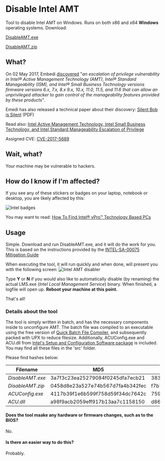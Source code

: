 # Disable Intel AMT
Tool to disable Intel AMT on Windows. Runs on both x86 and x64 **Windows** operating systems. 
Download:

[DisableAMT.exe](DisableAMT.exe)

[DisableAMT.zip](DisableAMT.zip)

## What?
On 02 May 2017, Embedi [discovered](https://www.embedi.com/news/mythbusters-cve-2017-5689) "*an escalation of privilege vulnerability in Intel® Active Management Technology (AMT), Intel® Standard Manageability (ISM), and Intel® Small Business Technology versions firmware versions 6.x, 7.x, 8.x 9.x, 10.x, 11.0, 11.5, and 11.6 that can allow an unprivileged attacker to gain control of the manageability features provided by these products*".

Emedi has also released a technical paper about their discovery:
[Silent Bob is Silent](https://www.embedi.com/files/white-papers/Silent-Bob-is-Silent.pdf) (PDF)

Read also: [Intel Active Management Technology, Intel Small Business Technology, and Intel Standard Manageability Escalation of Privilege](https://security-center.intel.com/advisory.aspx?intelid=INTEL-SA-00075&languageid=en-fr)

Assigned CVE: [CVE-2017-5689](https://www.cve.mitre.org/cgi-bin/cvename.cgi?name=2017-5689)

## Wait, what?
Your machine may be vulnerable to hackers.

## How do I know if I'm affected?
If you see any of these stickers or badges on your laptop, notebook or desktop, you are likely affected by this:

![Intel badges](http://i.imgur.com/Evq3CUo.png "Intel badges")

You may want to read:
[How To Find Intel® vPro™ Technology Based PCs](https://communities.intel.com/docs/DOC-5693)


## Usage
Simple. Download and run DisableAMT.exe, and it will do the work for you. This is based on the instructions provided by the [INTEL-SA-00075 Mitigation Guide](https://downloadmirror.intel.com/26754/eng/INTEL-SA-00075%20Mitigation%20Guide-Rev%201.1.pdf)

When executing the tool, it will run quickly and when done, will present you with the following screen:
![Intel AMT disabler](http://i.imgur.com/e4DMXEV.png "Intel AMT disabler")

Type **Y** or **N** if you would also like to automatically disable (by renaming) the actual LMS.exe (*Intel Local Management Service*) binary. When finished, a logfile will open up. **Reboot your machine at this point.**

That's all!


### Details about the tool
The tool is simply written in batch, and has the necessary components inside to unconfigure AMT. The batch file was compiled to an executable using the free version of [Quick Batch File Compiler](http://www.abyssmedia.com/quickbfc/), and subsequently packed with UPX to reduce filesize. Additionally, ACUConfig.exe and ACU.dll from [Intel's Setup and Configuration Software package](https://downloadcenter.intel.com/download/26505) is included. You may find all these files in the 'src' folder.

Please find hashes below:

Filename | MD5 | SHA1 | SHA256
--- | --- | --- | ---
*DisableAMT.exe* | 3a7f3c23ea25279084f0245dfa7ecb21 | 383fc99f149c4aec3536ed5370dc4b07f7f93028 | f0cecef7f5d1b8be8feeddf83c71892bf9dd6e28b325f88e0c071c6be34b8c19
*DisableAMT.zip* | 0458d8e23a527e74b567d7fa4b342fec | f7b73115bfbacaea32da833deaf7c1187d1bfc40 | 143ffd107c3861a95e829d26baeb30316ded89bb494e74467bcfb8219f895c3b
*ACUConfig.exe* | 4117b39f1e6b599f758d59f34dc7642c | 7595bc7a97e7ddab65f210775e465aa6a87df4fd | 475e242953ab8e667aa607a4a7966433f111f8adbb3f88d8b21052b4c38088f7
*ACU.dll* | a98f9acb2059eff917b13aa7c1158150 | d869310f28fce485da0c099f7df349c82a005f30 | c569d9ce5024bb5b430bab696f2d276cfdc068018a84703b48e6d74a13dadfd7

#### Does the tool maake any hardware or firmware changes, such as to the BIOS?
No.

#### Is there an easier way to do this?
Probably.


